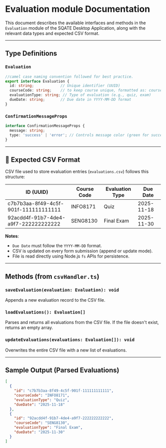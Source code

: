 # Evaluation module Documentation

This document describes the available interfaces and methods in the `Evaluation` module of the SQATE Desktop Application, along with the relevant data types and expected CSV format.

---

## Type Definitions

### `Evaluation`

```ts
//camel case naming convention followed for best practice.
export interface Evaluation {
  id: string;            // Unique identifier (UUID)
  courseCode: string;    // to keep course unique, formatted as: course name + semester + section number (e.g., SENG8071-25S-2)
  evaluationType: string; // Type of evaluation (e.g., quiz, exam)
  dueDate: string;       // Due date in YYYY-MM-DD format
}
```

### `ConfirmationMessageProps`

```ts
interface ConfirmationMessageProps {
  message: string;
  type: 'success' | 'error'; // Controls message color (green for success, red for error)
}
```

---

## 📁 Expected CSV Format

CSV file used to store evaluation entries (`evaluations.csv`) follows this structure:

| ID (UUID)                            | Course Code | Evaluation Type | Due Date    |
|-------------------------------------|-------------|------------------|-------------|
| c7b7b3aa-8f49-4c5f-901f-111111111111 | INFO8171    | Quiz             | 2025-11-18  |
| 92acdd4f-91b7-4de4-a9f7-222222222222 | SENG8130    | Final Exam       | 2025-11-30  |

**Notes**:
- `Due Date` must follow the `YYYY-MM-DD` format.
- CSV is updated on every form submission (append or update mode).
- File is read directly using Node.js `fs` APIs for persistence.

---

## Methods (from `csvHandler.ts`)

### `saveEvaluation(evaluation: Evaluation): void`

Appends a new evaluation record to the CSV file.

### `loadEvaluations(): Evaluation[]`

Parses and returns all evaluations from the CSV file. If the file doesn't exist, returns an empty array.

### `updateEvaluations(evaluations: Evaluation[]): void`

Overwrites the entire CSV file with a new list of evaluations.

---

## Sample Output (Parsed Evaluations)

```json
[
  {
    "id": "c7b7b3aa-8f49-4c5f-901f-111111111111",
    "courseCode": "INFO8171",
    "evaluationType": "Quiz",
    "dueDate": "2025-11-18"
  },
  {
    "id": "92acdd4f-91b7-4de4-a9f7-222222222222",
    "courseCode": "SENG8130",
    "evaluationType": "Final Exam",
    "dueDate": "2025-11-30"
  }
]
```
